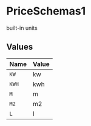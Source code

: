 # PriceSchemas1

built-in units


## Values

| Name  | Value |
| ----- | ----- |
| `KW`  | kw    |
| `KWH` | kwh   |
| `M`   | m     |
| `M2`  | m2    |
| `L`   | l     |